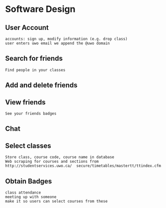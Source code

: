 # Software Design

## User Account 
	accounts: sign up, modify information (e.g. drop class)  
	user enters uwo email we append the @uwo domain  

## Search for friends
	Find people in your classes  

## Add and delete friends

## View friends
	See your friends badges  

## Chat

## Select classes
	Store class, course code, course name in database  
	Web scraping for courses and sections from http://studentservices.uwo.ca/  secure/timetables/mastertt/ttindex.cfm  

## Obtain Badges
	class attendance  
	meeting up with someone  
	make it so users can select courses from these  

